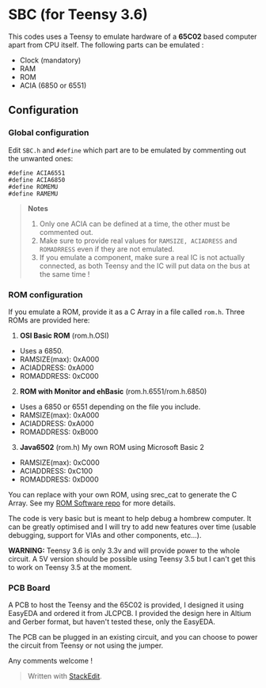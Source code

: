 # SBC (for Teensy 3.6)

This codes uses a Teensy to emulate hardware of a **65C02** based computer apart from CPU itself.
The following parts can be emulated :

 - Clock (mandatory)
 - RAM 
 - ROM 
 - ACIA (6850 or 6551)

## Configuration

### Global configuration
Edit `SBC.h` and `#define` which part are to be emulated by commenting out the unwanted ones: 

    #define ACIA6551
    #define ACIA6850
    #define ROMEMU
    #define RAMEMU

> **Notes**
> 1. Only one ACIA can be defined at a time, the other must be commented out.
> 2. Make sure to provide real values for `RAMSIZE, ACIADRESS` and `ROMADRRESS` even if they are not emulated. 
> 3. If you emulate a component, make sure a real IC is not actually connected, as both Teensy and the IC will put data on the bus at the same time !

### ROM configuration
If you emulate a ROM, provide it as a C Array in a file called `rom.h`. Three ROMs are provided here:

1. **OSI Basic ROM** (rom.h.OSI)
- Uses a 6850.
- RAMSIZE(max): 		0xA000
- ACIADDRESS: 0xA000
- ROMADDRESS: 0xC000

2. **ROM with Monitor and ehBasic** (rom.h.6551/rom.h.6850)
- Uses a 6850 or 6551 depending on the file you include.
- RAMSIZE(max): 0xA000
- ACIADDRESS: 0xA000
- ROMADDRESS: 0xB000

3. **Java6502** (rom.h)
   My own ROM using Microsoft Basic 2
- RAMSIZE(max): 0xC000
- ACIADDRESS: 0xC100
- ROMADDRESS: 0xD000

You can replace with your own ROM, using srec_cat to generate the C Array. See my [ROM Software repo](https://github.com/olivierjan/ROM-software-for-6502-SBC) for more details. 

The code is very basic but is meant to help debug a hombrew computer. It can be greatly optimised and I will try to add new features over time (usable debugging, support for VIAs and other components, etc...).

**WARNING:** Teensy 3.6 is only 3.3v and will provide power to the whole circuit. A 5V version should be possible using Teensy 3.5 but I can't get this to work on Teensy 3.5 at the moment. 

### PCB Board
A PCB to host the Teensy and the 65C02 is provided, I designed it using EasyEDA and ordered it from JLCPCB.
I provided the design here in Altium and Gerber format, but haven't tested these, only the EasyEDA.

The PCB can be plugged in an existing circuit, and you can choose to power the circuit from Teensy or not using the jumper.


Any comments welcome !


> Written with [StackEdit](https://stackedit.io/).
